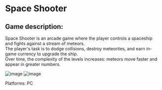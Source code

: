 # Space Shooter

## Game description: 
Space Shooter is an arcade game where the player controls a spaceship and fights against a stream of meteors.  <br> 
The player's task is to dodge collisions, destroy meteorites, and earn in-game currency to upgrade the ship.  <br> 
Over time, the complexity of the levels increases: meteors move faster and appear in greater numbers. <br> 

![image](https://github.com/user-attachments/assets/8516e214-2817-4514-9d37-1772be2c271b)
![image](https://github.com/user-attachments/assets/33aac4fa-76d0-439e-b8d9-e9028b7669d4)

Platforms: PC  <br> 



